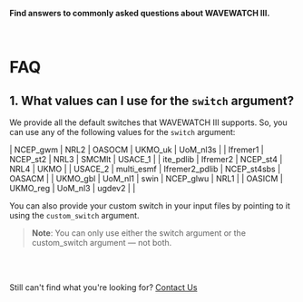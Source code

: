 **Find answers to commonly asked questions about WAVEWATCH III.**

<br>

# FAQ

## 1. What values can I use for the `switch` argument?
We provide all the default switches that WAVEWATCH III supports. So, you can use any of the following values for the `switch` argument:

| NCEP_gwm   | NRL2        | OASOCM       | UKMO_uk     | UoM_nl3s   |
| Ifremer1   | NCEP_st2    | NRL3         | SMCMlt      | USACE_1    |
| ite_pdlib  | Ifremer2    | NCEP_st4     | NRL4        | UKMO       |
| USACE_2    | multi_esmf  | Ifremer2_pdlib | NCEP_st4sbs | OASACM   |
| UKMO_gbl   | UoM_nl1     | swin         | NCEP_glwu   | NRL1       |
| OASICM     | UKMO_reg    | UoM_nl3      | ugdev2      |            |

You can also provide your custom switch in your input files by pointing to it using the `custom_switch` argument.

> **Note**: You can only use either the switch argument or the custom_switch argument — not both.

<br>
<br>

Still can't find what you're looking for? [Contact Us](mailto:support@inductiva.ai)
